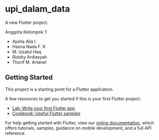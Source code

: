 # upi_dalam_data

A new Flutter project.

Anggota Kelompok 1:

- Aysha Alia I.
- Hasna Nada F. K
- M. Izzatul Haq
- Ridzky Ardiasyah
- Thorif M. Artanel


## Getting Started

This project is a starting point for a Flutter application.

A few resources to get you started if this is your first Flutter project:

- [Lab: Write your first Flutter app](https://flutter.dev/docs/get-started/codelab)
- [Cookbook: Useful Flutter samples](https://flutter.dev/docs/cookbook)

For help getting started with Flutter, view our
[online documentation](https://flutter.dev/docs), which offers tutorials,
samples, guidance on mobile development, and a full API reference.
